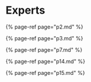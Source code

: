 # Experts

{% page-ref page="p2.md" %}

{% page-ref page="p3.md" %}

{% page-ref page="p7.md" %}

{% page-ref page="p14.md" %}

{% page-ref page="p15.md" %}

